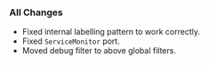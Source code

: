 ### All Changes

- Fixed internal labelling pattern to work correctly.
- Fixed `ServiceMonitor` port.
- Moved debug filter to above global filters.
